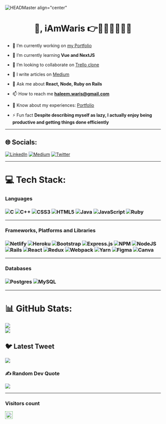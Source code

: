 ![HEADMaster align="center"](https://qph.cf2.quoracdn.net/main-qimg-fa7b4bdc3b2f73e749e5c2c646d4ae13)

<h1 align="center">👋, iAmWaris 👉👨‍💻👨‍🏫👨‍🎓</h1>

- 🔭 I’m currently working on [my Portfolio](https://iamwaris97.github.io/iAmWaris97-Portfolio)

- 🌱 I’m currently learning **Vue and NextJS**

- 👯 I’m looking to collaborate on [Trello clone](https://github.com/emilosman/trello-clone)

- 📝 I write articles on [Medium](https://medium.com/@haleem.waris)

- 💬 Ask me about **React, Node, Ruby on Rails**

- 📫 How to reach me **haleem.waris@gmail.com**

- 📄 Know about my experiences: [Portfolio](https://iamwaris97.github.io/iAmWaris97-Portfolio)

- ⚡ Fun fact **Despite describing myself as lazy, I actually enjoy being productive and getting things done efficiently**
<hr>

## 🌐 Socials:
[![LinkedIn](https://img.shields.io/badge/LinkedIn-%230077B5.svg?logo=linkedin&logoColor=white)](https://linkedin.com/in/waris-haleem) [![Medium](https://img.shields.io/badge/Medium-12100E?logo=medium&logoColor=white)](https://medium.com/@haleem.waris) [![Twitter](https://img.shields.io/badge/Twitter-%231DA1F2.svg?logo=Twitter&logoColor=white)](https://twitter.com/iAmWaris97) 
<hr>

# 💻 Tech Stack:
<h3>Languages<h3>

![C](https://img.shields.io/badge/c-%2300599C.svg?style=for-the-badge&logo=c&logoColor=white) ![C++](https://img.shields.io/badge/c++-%2300599C.svg?style=for-the-badge&logo=c%2B%2B&logoColor=white) ![CSS3](https://img.shields.io/badge/css3-%231572B6.svg?style=for-the-badge&logo=css3&logoColor=white) ![HTML5](https://img.shields.io/badge/html5-%23E34F26.svg?style=for-the-badge&logo=html5&logoColor=white) ![Java](https://img.shields.io/badge/java-%23ED8B00.svg?style=for-the-badge&logo=java&logoColor=white) ![JavaScript](https://img.shields.io/badge/javascript-%23323330.svg?style=for-the-badge&logo=javascript&logoColor=%23F7DF1E) ![Ruby](https://img.shields.io/badge/ruby-%23CC342D.svg?style=for-the-badge&logo=ruby&logoColor=white)
<hr>

<h3>Frameworks, Platforms and Libraries<h3>

![Netlify](https://img.shields.io/badge/netlify-%23000000.svg?style=for-the-badge&logo=netlify&logoColor=#00C7B7) ![Heroku](https://img.shields.io/badge/heroku-%23430098.svg?style=for-the-badge&logo=heroku&logoColor=white) ![Bootstrap](https://img.shields.io/badge/bootstrap-%23563D7C.svg?style=for-the-badge&logo=bootstrap&logoColor=white) ![Express.js](https://img.shields.io/badge/express.js-%23404d59.svg?style=for-the-badge&logo=express&logoColor=%2361DAFB) ![NPM](https://img.shields.io/badge/NPM-%23000000.svg?style=for-the-badge&logo=npm&logoColor=white) ![NodeJS](https://img.shields.io/badge/node.js-6DA55F?style=for-the-badge&logo=node.js&logoColor=white) ![Rails](https://img.shields.io/badge/rails-%23CC0000.svg?style=for-the-badge&logo=ruby-on-rails&logoColor=white) ![React](https://img.shields.io/badge/react-%2320232a.svg?style=for-the-badge&logo=react&logoColor=%2361DAFB) ![Redux](https://img.shields.io/badge/redux-%23593d88.svg?style=for-the-badge&logo=redux&logoColor=white) ![Webpack](https://img.shields.io/badge/webpack-%238DD6F9.svg?style=for-the-badge&logo=webpack&logoColor=black) ![Yarn](https://img.shields.io/badge/yarn-%232C8EBB.svg?style=for-the-badge&logo=yarn&logoColor=white)	![Figma](https://img.shields.io/badge/figma-%23F24E1E.svg?style=for-the-badge&logo=figma&logoColor=white) ![Canva](https://img.shields.io/badge/Canva-%2300C4CC.svg?style=for-the-badge&logo=Canva&logoColor=white)
<hr>

<h3>Databases<h3>

![Postgres](https://img.shields.io/badge/postgres-%23316192.svg?style=for-the-badge&logo=postgresql&logoColor=white) ![MySQL](https://img.shields.io/badge/mysql-%2300f.svg?style=for-the-badge&logo=mysql&logoColor=white) 
<hr>

# 📊 GitHub Stats:
![](https://github-readme-stats.vercel.app/api?username=iAmWaris97&theme=dark&hide_border=false&include_all_commits=false&count_private=true)<br/>
![](https://github-readme-streak-stats.herokuapp.com/?user=iAmWaris97&theme=dark&hide_border=false)<br/>


## 🐦 Latest Tweet
[![](https://gtce.itsvg.in/api?username=iAmWaris97)](https://github.com/VishwaGauravIn/github-twitter-card-embed)

### ✍️ Random Dev Quote
![](https://quotes-github-readme.vercel.app/api?type=horizontal&theme=radical)
<hr>

<h3> Visitors count </h3>
<img style="border: 1px dotted green; padding: 3px;" src="https://profile-counter.glitch.me/iAmWaris97/count.svg" />

